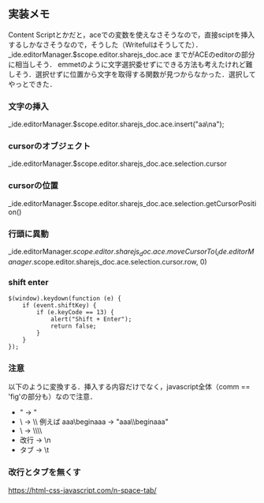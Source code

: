 ## 実装メモ

Content Scriptとかだと，aceでの変数を使えなさそうなので，直接sciptを挿入するしかなさそうなので，そうした（Writefulはそうしてた）．
_ide.editorManager.$scope.editor.sharejs_doc.ace までがACEのeditorの部分に相当しそう．
emmetのように文字選択委せずにできる方法も考えたけれど難しそう．選択せずに位置から文字を取得する関数が見つからなかった．選択してやっとできた．

### 文字の挿入
_ide.editorManager.$scope.editor.sharejs_doc.ace.insert("aa\na");

### cursorのオブジェクト
_ide.editorManager.$scope.editor.sharejs_doc.ace.selection.cursor

### cursorの位置
_ide.editorManager.$scope.editor.sharejs_doc.ace.selection.getCursorPosition() 

### 行頭に異動
_ide.editorManager.$scope.editor.sharejs_doc.ace.moveCursorTo(_ide.editorManager.$scope.editor.sharejs_doc.ace.selection.cursor.row, 0)

### shift enter
```
$(window).keydown(function (e) {
    if (event.shiftKey) {
        if (e.keyCode == 13) {
            alert("Shift + Enter");
            return false;
        }
    }        
});
```

### 注意

以下のように変換する．挿入する内容だけでなく，javascript全体（comm == 'fig'の部分も）なので注意．
- " -> \"
- \ -> \\\\
    例えば aaa\beginaaa -> "aaa\\\\beginaaa"
- \\ -> \\\\\\\\
- 改行 -> \\n
- タブ -> \t

### 改行とタブを無くす
https://html-css-javascript.com/n-space-tab/